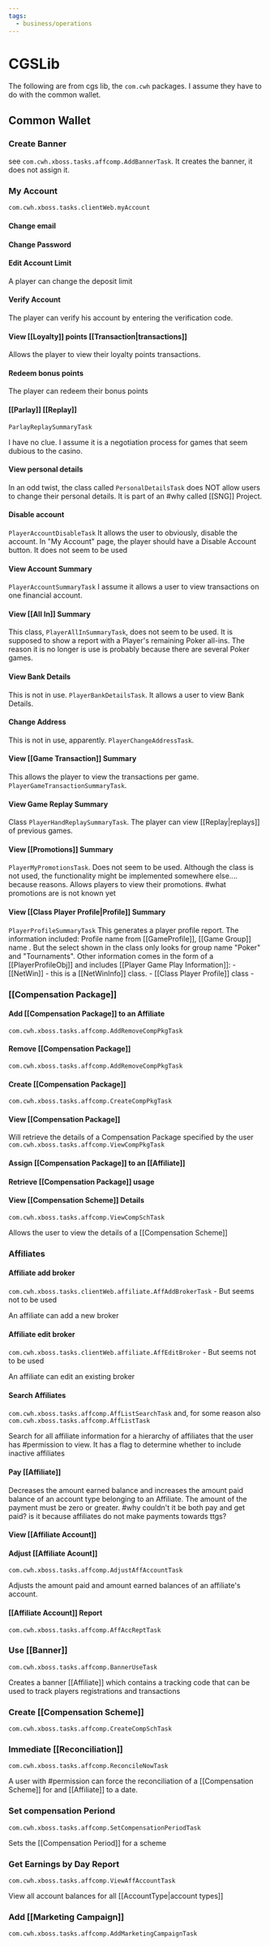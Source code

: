 ```yaml
---
tags:
  - business/operations
---
```


# CGSLib

The following are from cgs lib, the `com.cwh` packages. I assume they have to do with the common wallet. 

## Common Wallet
### Create Banner

see `com.cwh.xboss.tasks.affcomp.AddBannerTask`. It creates the banner, it does not assign it.

### My Account

`com.cwh.xboss.tasks.clientWeb.myAccount`
#### Change email
#### Change Password

#### Edit Account Limit

A player can change the deposit limit

#### Verify Account

The player can verify his account by entering the verification code. 

#### View [[Loyalty]] points [[Transaction|transactions]] 

Allows the player to view their loyalty points transactions. 
#### Redeem bonus points

The player can redeem their bonus points

#### [[Parlay]] [[Replay]]
`ParlayReplaySummaryTask`

I have no clue. I assume it is a negotiation process for games that seem dubious to the casino.

#### View personal details

In an odd twist, the class called `PersonalDetailsTask` does NOT allow users to change their personal details. It is part of an #why  called [[SNG]] Project.
#### Disable account

`PlayerAccountDisableTask`
It allows the user to obviously, disable the account. In "My Account" page, the player should have a Disable Account button.
It does not seem to be used

#### View Account Summary

`PlayerAccountSummaryTask` 
I assume it allows a user to view transactions on one financial account.

#### View [[All In]] Summary

This class, `PlayerAllInSummaryTask`, does not seem to be used. It is supposed to show a report with a Player's remaining Poker all-ins.
The reason it is no longer is use is probably because there are several Poker games.

#### View Bank Details

This is not in use. `PlayerBankDetailsTask`. It allows a user to view Bank Details.

#### Change Address

This is not in use, apparently. `PlayerChangeAddressTask`.

#### View [[Game Transaction]] Summary

This allows the player to view the transactions per game. `PlayerGameTransactionSummaryTask`.

#### View Game Replay Summary

Class `PlayerHandReplaySummaryTask`. The player can view [[Replay|replays]] of previous games. 


#### View [[Promotions]] Summary

`PlayerMyPromotionsTask`.  Does not seem to be used. Although the class is not used, the functionality might be implemented somewhere else.... because reasons. Allows players to view their promotions. #what promotions are is not known yet
#### View [[Class Player Profile|Profile]] Summary

`PlayerProfileSummaryTask` This generates a player profile report. The information included: Profile name from [[GameProfile]], [[Game Group]]  name . But the select shown in the class only looks for group name "Poker" and "Tournaments". 
Other information comes in the form of a [[PlayerProfileObj]] and includes [[Player Game Play Information]]:
	- [[NetWin]] - this is a [[NetWinInfo]] class. 
	-  [[Class Player Profile]] class 
	- 

### [[Compensation Package]]
#### Add [[Compensation Package]] to an Affiliate

`com.cwh.xboss.tasks.affcomp.AddRemoveCompPkgTask`

#### Remove [[Compensation Package]]

`com.cwh.xboss.tasks.affcomp.AddRemoveCompPkgTask`

#### Create [[Compensation Package]]

`com.cwh.xboss.tasks.affcomp.CreateCompPkgTask`

#### View [[Compensation Package]]

Will retrieve the details of  a Compensation Package specified by the user
`com.cwh.xboss.tasks.affcomp.ViewCompPkgTask`

#### Assign [[Compensation Package]] to an [[Affiliate]]

#### Retrieve [[Compensation Package]] usage

#### View [[Compensation Scheme]] Details

`com.cwh.xboss.tasks.affcomp.ViewCompSchTask`

Allows the user to view the details of a [[Compensation Scheme]]




### Affiliates

#### Affiliate add broker

`com.cwh.xboss.tasks.clientWeb.affiliate.AffAddBrokerTask` - But seems not to be used

An affiliate can add a new broker

#### Affiliate edit broker

`com.cwh.xboss.tasks.clientWeb.affiliate.AffEditBroker` - But seems not to be used

An affiliate can edit an existing broker
#### Search Affiliates

`com.cwh.xboss.tasks.affcomp.AffListSearchTask` and, for some reason also `com.cwh.xboss.tasks.affcomp.AffListTask`

Search for all affiliate information for a hierarchy of affiliates that the user has #permission to view. It has a flag to determine whether to include inactive affiliates 

#### Pay [[Affiliate]] 

Decreases the amount earned balance and increases the amount paid balance of an account type belonging to an Affiliate. The amount of the payment must be zero or greater. #why couldn't it be both pay and get paid? is it because affiliates do not make payments towards ttgs?

#### View [[Affiliate Account]]

#### Adjust [[Affiliate Acount]] 

`com.cwh.xboss.tasks.affcomp.AdjustAffAccountTask`

Adjusts the amount paid and amount earned balances of an affiliate's account. 

#### [[Affiliate Account]] Report

`com.cwh.xboss.tasks.affcomp.AffAccReptTask`


### Use [[Banner]]

`com.cwh.xboss.tasks.affcomp.BannerUseTask`

Creates a banner [[Affiliate]] which contains a tracking code that can be used to track players registrations and transactions

### Create [[Compensation Scheme]]

`com.cwh.xboss.tasks.affcomp.CreateCompSchTask`


### Immediate [[Reconciliation]]

`com.cwh.xboss.tasks.affcomp.ReconcileNowTask`

A user with #permission can force the reconciliation of a [[Compensation Scheme]] for and [[Affiliate]] to a date.

### Set compensation Periond

`com.cwh.xboss.tasks.affcomp.SetCompensationPeriodTask`

Sets the [[Compensation Period]] for a scheme

### Get Earnings by Day Report



`com.cwh.xboss.tasks.affcomp.ViewAffAccountTask`

View all account balances for all [[AccountType|account types]] 

### Add [[Marketing Campaign]]

`com.cwh.xboss.tasks.affcomp.AddMarketingCampaignTask`


